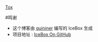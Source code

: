 [Tox](tox://AAB0DD3355FC8E371128BC4A2C8809902C28221B0440EDFF8F09A35A3F0B70478656C7C9E13E)

#鸣谢
* 这个博客由 [quininer](https://quininer.github.io) 编写的 IceBox 生成
* 项目地址 : [IceBox On GitHub](https://github.com/quininer/icebox)
